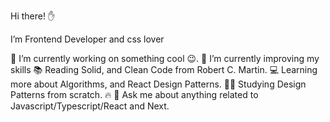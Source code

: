 Hi there! ✋

I’m Frontend Developer and css lover

🔭  I’m currently working on something cool 😉.
🌱  I’m currently improving my skills
📚  Reading Solid, and Clean Code from Robert C. Martin.
💻  Learning more about Algorithms, and React Design Patterns.
👨‍💻  Studying Design Patterns from scratch.  🔥
💬  Ask me about anything related to Javascript/Typescript/React and Next.